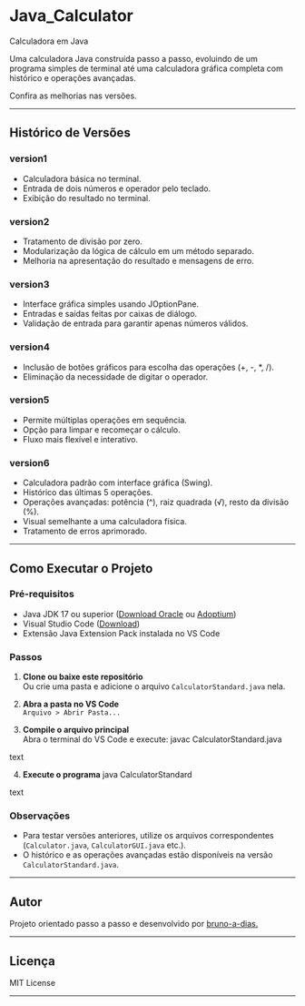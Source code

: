 # Java_Calculator
Calculadora em Java

Uma calculadora Java construída passo a passo, evoluindo de um programa simples de terminal até uma calculadora gráfica completa com histórico e operações avançadas.

Confira as melhorias nas versões.

---

## Histórico de Versões

### version1
- Calculadora básica no terminal.
- Entrada de dois números e operador pelo teclado.
- Exibição do resultado no terminal.

### version2
- Tratamento de divisão por zero.
- Modularização da lógica de cálculo em um método separado.
- Melhoria na apresentação do resultado e mensagens de erro.

### version3
- Interface gráfica simples usando JOptionPane.
- Entradas e saídas feitas por caixas de diálogo.
- Validação de entrada para garantir apenas números válidos.

### version4
- Inclusão de botões gráficos para escolha das operações (+, -, *, /).
- Eliminação da necessidade de digitar o operador.

### version5
- Permite múltiplas operações em sequência.
- Opção para limpar e recomeçar o cálculo.
- Fluxo mais flexível e interativo.

### version6
- Calculadora padrão com interface gráfica (Swing).
- Histórico das últimas 5 operações.
- Operações avançadas: potência (^), raiz quadrada (√), resto da divisão (%).
- Visual semelhante a uma calculadora física.
- Tratamento de erros aprimorado.

---

## Como Executar o Projeto

### Pré-requisitos

- Java JDK 17 ou superior ([Download Oracle](https://www.oracle.com/java/technologies/downloads/) ou [Adoptium](https://adoptium.net))
- Visual Studio Code ([Download](https://code.visualstudio.com))
- Extensão Java Extension Pack instalada no VS Code

### Passos

1. **Clone ou baixe este repositório**  
   Ou crie uma pasta e adicione o arquivo `CalculatorStandard.java` nela.

2. **Abra a pasta no VS Code**  
   `Arquivo > Abrir Pasta...`

3. **Compile o arquivo principal**  
   Abra o terminal do VS Code e execute:
javac CalculatorStandard.java

text

4. **Execute o programa**
java CalculatorStandard

text

### Observações

- Para testar versões anteriores, utilize os arquivos correspondentes (`Calculator.java`, `CalculatorGUI.java` etc.).
- O histórico e as operações avançadas estão disponíveis na versão `CalculatorStandard.java`.

---

## Autor

Projeto orientado passo a passo e desenvolvido por [bruno-a-dias.](https://github.com/bruno-a-dias)

---

## Licença

MIT License

---